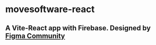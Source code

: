 # movesoftware-react

## A Vite-React app with Firebase. Designed by [Figma Community](https://www.figma.com/file/Ss49eiQYDsPztKXbmpdEXp/Move-Design-Template-%2B-UI-Kit-(Community)?type=design&mode=design&t=LNI8S06oQq5Qn9xo-0)
